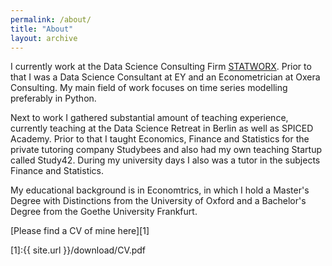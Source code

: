 ```yaml
---
permalink: /about/
title: "About"
layout: archive
---
```


I currently work at the Data Science Consulting Firm [STATWORX](https://www.statworx.com/de/). Prior to that I was a
Data Science Consultant at EY and an Econometrician at Oxera Consulting. My main field of work focuses on time
series modelling preferably in Python.

Next to work I gathered substantial amount of teaching experience, currently teaching at the Data Science Retreat in
Berlin as well as SPICED Academy. Prior to that I taught Economics, Finance and Statistics for the private tutoring
company Studybees and also had my own teaching Startup called Study42. During my university days I also was a tutor
in the subjects Finance and Statistics.

My educational background is in Economtrics, in which I hold a Master's Degree with Distinctions from the University of
Oxford and a Bachelor's Degree from the Goethe University Frankfurt.

[Please find a CV of mine here][1]

[1]:{{ site.url }}/download/CV.pdf